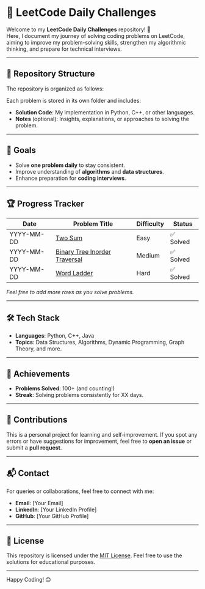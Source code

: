 # 📝 LeetCode Daily Challenges

Welcome to my **LeetCode Daily Challenges** repository! 🚀  
Here, I document my journey of solving coding problems on LeetCode, aiming to improve my problem-solving skills, strengthen my algorithmic thinking, and prepare for technical interviews.

---

## 📂 Repository Structure

The repository is organized as follows:


Each problem is stored in its own folder and includes:
- **Solution Code**: My implementation in Python, C++, or other languages.
- **Notes** (optional): Insights, explanations, or approaches to solving the problem.

---

## 🚀 Goals

- Solve **one problem daily** to stay consistent.
- Improve understanding of **algorithms** and **data structures**.
- Enhance preparation for **coding interviews**.

---

## 🏆 Progress Tracker

| Date       | Problem Title                                 | Difficulty | Status  |
|------------|-----------------------------------------------|------------|---------|
| YYYY-MM-DD | [Two Sum](https://leetcode.com/problems/two-sum/) | Easy       | ✅ Solved |
| YYYY-MM-DD | [Binary Tree Inorder Traversal](https://leetcode.com/problems/binary-tree-inorder-traversal/) | Medium     | ✅ Solved |
| YYYY-MM-DD | [Word Ladder](https://leetcode.com/problems/word-ladder/) | Hard       | ✅ Solved |

*Feel free to add more rows as you solve problems.*

---

## 🛠️ Tech Stack

- **Languages**: Python, C++, Java
- **Topics**: Data Structures, Algorithms, Dynamic Programming, Graph Theory, and more.

---

## 🌟 Achievements

- **Problems Solved**: 100+ (and counting!)
- **Streak**: Solving problems consistently for XX days.

---

## 🤝 Contributions

This is a personal project for learning and self-improvement. If you spot any errors or have suggestions for improvement, feel free to **open an issue** or submit a **pull request**. 

---

## 📬 Contact

For queries or collaborations, feel free to connect with me:
- **Email**: [Your Email]
- **LinkedIn**: [Your LinkedIn Profile]
- **GitHub**: [Your GitHub Profile]

---

## 📜 License

This repository is licensed under the [MIT License](LICENSE). Feel free to use the solutions for educational purposes.

---

Happy Coding! 😊
